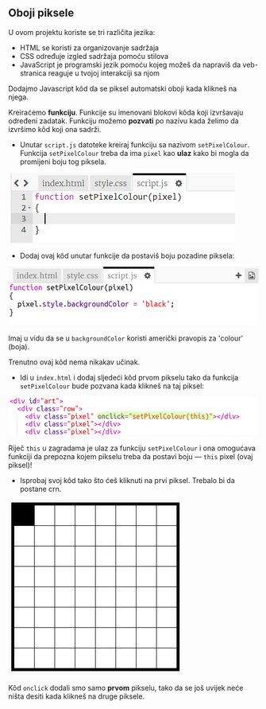 ## Oboji piksele

U ovom projektu koriste se tri različita jezika:

+ HTML se koristi za organizovanje sadržaja
+ CSS određuje izgled sadržaja pomoću stilova
+ JavaScript je programski jezik pomoću kojeg možeš da napraviš da veb-stranica reaguje u tvojoj interakciji sa njom

Dodajmo Javascript kôd da se piksel automatski oboji kada klikneš na njega.

Kreiraćemo **funkciju**. Funkcije su imenovani blokovi kôda koji izvršavaju određeni zadatak. Funkciju možemo **pozvati** po nazivu kada želimo da izvršimo kôd koji ona sadrži.

+ Unutar `script.js` datoteke kreiraj funkciju sa nazivom `setPixelColour`. Funkcija `setPixelColour` treba da ima `pixel` kao **ulaz** kako bi mogla da promijeni boju tog piksela.

![Napravi funkciju](images/create-function.png)

+ Dodaj ovaj kôd unutar funkcije da postaviš boju pozadine piksela:

![screenshot](images/pixel-art-set-pixel-colour.png)

Imaj u vidu da se u `backgroundColor` koristi američki pravopis za 'colour' (boja).

Trenutno ovaj kôd nema nikakav učinak.

+ Idi u `index.html` i dodaj sljedeći kôd prvom pikselu tako da funkcija `setPixelColour` bude pozvana kada klikneš na taj piksel:

![screenshot](images/pixel-art-onclick.png)

Riječ `this` u zagradama je ulaz za funkciju `setPixelColour` i ona omogućava funkciji da prepozna kojem pikselu treba da postavi boju — `this` pixel (ovaj piksel)!

+ Isprobaj svoj kôd tako što ćeš kliknuti na prvi piksel. Trebalo bi da postane crn.

![screenshot](images/pixel-art-black.png)

Kôd `onclick` dodali smo samo **prvom** pikselu, tako da se još uvijek neće ništa desiti kada klikneš na druge piksele.